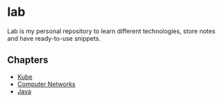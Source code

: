 # lab

Lab is my personal repository to learn different technologies, store notes and have ready-to-use snippets.

## Chapters

- [Kube](/kube)
- [Computer Networks](/computer-networks)
- [Java](/java)
